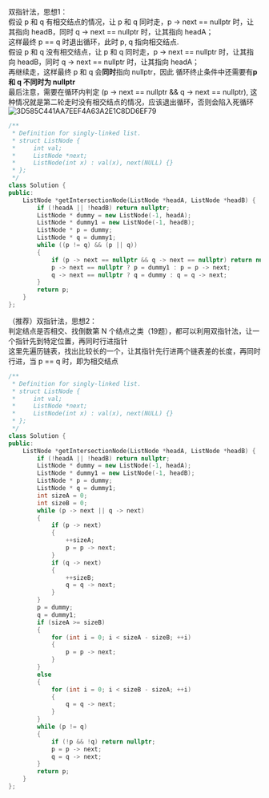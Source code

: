 双指针法，思想1：  
假设 p 和 q 有相交结点的情况，让 p 和 q 同时走，p -> next == nullptr 时，让其指向 headB，同时 q -> next == nullptr 时，让其指向 headA；  
这样最终 p == q 时退出循环，此时 p, q 指向相交结点.  
假设 p 和 q 没有相交结点，让 p 和 q 同时走，p -> next == nullptr 时，让其指向 headB，同时 q -> next == nullptr 时，让其指向 headA；  
再继续走，这样最终 p 和 q 会**同时**指向 nullptr，因此 循环终止条件中还需要有**p 和 q 不同时为 nullptr**  
最后注意，需要在循环内判定 (p -> next == nullptr && q -> next == nullptr), 这种情况就是第二轮走时没有相交结点的情况，应该退出循环，否则会陷入死循环  
![3D585C441AA7EEF4A63A2E1C8DD6EF79](https://user-images.githubusercontent.com/83362131/186307557-3a3dd578-4851-4ff7-819d-bb90eac08a7e.png)
```cpp
/**
 * Definition for singly-linked list.
 * struct ListNode {
 *     int val;
 *     ListNode *next;
 *     ListNode(int x) : val(x), next(NULL) {}
 * };
 */
class Solution {
public:
    ListNode *getIntersectionNode(ListNode *headA, ListNode *headB) {
        if (!headA || !headB) return nullptr;
        ListNode * dummy = new ListNode(-1, headA);
        ListNode * dummy1 = new ListNode(-1, headB);
        ListNode * p = dummy;
        ListNode * q = dummy1;
        while ((p != q) && (p || q))
        {
            if (p -> next == nullptr && q -> next == nullptr) return nullptr;
            p -> next == nullptr ? p = dummy1 : p = p -> next;
            q -> next == nullptr ? q = dummy : q = q -> next;
        }
        return p;
    }
};
```
（推荐）双指针法，思想2：  
判定结点是否相交、找倒数第 N 个结点之类（19题），都可以利用双指针法，让一个指针先到特定位置，再同时行进指针  
这里先遍历链表，找出比较长的一个，让其指针先行进两个链表差的长度，再同时行进，当 p == q 时，即为相交结点  
```cpp
/**
 * Definition for singly-linked list.
 * struct ListNode {
 *     int val;
 *     ListNode *next;
 *     ListNode(int x) : val(x), next(NULL) {}
 * };
 */
class Solution {
public:
    ListNode *getIntersectionNode(ListNode *headA, ListNode *headB) {
        if (!headA || !headB) return nullptr;
        ListNode * dummy = new ListNode(-1, headA);
        ListNode * dummy1 = new ListNode(-1, headB);
        ListNode * p = dummy;
        ListNode * q = dummy1;
        int sizeA = 0;
        int sizeB = 0;
        while (p -> next || q -> next)
        {
            if (p -> next)
            {
                ++sizeA;
                p = p -> next;
            }
            if (q -> next)
            {
                ++sizeB;
                q = q -> next;
            }
        }
        p = dummy;
        q = dummy1;
        if (sizeA >= sizeB)
        {
            for (int i = 0; i < sizeA - sizeB; ++i)
            {
                p = p -> next;
            }
        }
        else
        {
            for (int i = 0; i < sizeB - sizeA; ++i)
            {
                q = q -> next;
            }
        }
        while (p != q)
        {
            if (!p && !q) return nullptr;
            p = p -> next;
            q = q -> next;
        }
        return p;
    }
};
```


